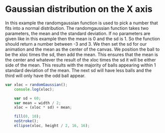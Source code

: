 # Gaussian distribution on the X axis

In this example the randomgaussian function is used to pick a number that fits into a normal distribution. The randomgaussian function
takes two parameters, the mean and the standard deviation. If no parameters are given like in this example then the mean is 0 and the sd is 1.
So the function should return a number between -3 and 3. We then set the sd for our animation and the mean as the center of the canvas. 
We position the ball to be the xloc times the sd, then add the mean. This ensures that the mean is the center and whatever the result of the 
xloc times the sd it will be either side of the mean. This results with the majority of balls appearing within 1 standard deviation of the mean.
The next sd will have less balls and the third will only have the odd ball appear.
```js
var xloc = randomGaussian();
    console.log(xloc);

    var sd = 60;
    var mean = width / 2;
    xloc = (xloc * sd) + mean;

    fill(0, 10);
    noStroke();
    ellipse(xloc, height / 2, 16, 16);
```
